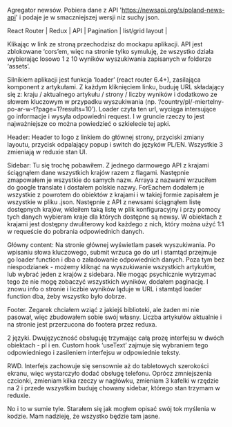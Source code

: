 Agregator newsów. Pobiera dane z API 'https://newsapi.org/s/poland-news-api' i podaje je w smaczniejszej wersji niz suchy json.

React Router | Redux | API | Pagination | list/grid layout |

Klikając w link ze stroną przechodzisz do mockapu aplikacji. API jest zblokowane ‘cors’em, więc na stronie tylko symuluję, że wszystko działa wybierając losowo 1 z 10 wyników wyszukiwania zapisanych w folderze ‘assets’.

Silnikiem aplikacji jest funkcja ‘loader’ (react router 6.4+), zasilająca komponent z artykułami. Z każdym kliknięciem linku, buduję URL składający się z: kraju / aktualnego artykułu / strony / liczby wyników i dodatkowo ze słowem kluczowym w przypadku wyszukiwania (np. ‘/country/pl/-miertelny-po-ar-w-t?page=1?results=10’). Loader czyta ten url, wyciąga intersujące go informacje i wysyła odpowiedni request. I w gruncie rzeczy to jest najważniejsze co można powiedzieć o szkielecie tej apki.

Header:
Header to logo z linkiem do głównej strony, przyciski zmiany layoutu, przycisk odpalający popup i switch do języków PL/EN. Wszystkie 3 zmieniają w reduxie stan UI.

Sidebar:
Tu się trochę pobawiłem. Z jednego darmowego API z krajami ściągnąłem dane wszystkich krajów razem z flagami. Następnie zmapowałem je wszystkie do samych nazw. Arraya z nazwami wrzuciłem do google translate i dostałem polskie nazwy. ForEachem dodałem je wszystkie z powrotem do obiektów z krajami i w takiej formie zapisałem je wszystkie w pliku .json. Następnie z API z newsami ściągnąłem listę dostępnych krajów, wkleiłem taką listę w plik konfiguracyjny i przy pomocy tych danych wybieram kraje dla których dostępne są newsy.
W obiektach z krajami jest dostępny dwuliterowy kod każdego z nich, który można użyć 1:1 w requeście do pobrania odpowiednich danych.

Główny content:
Na stronie głównej wyświetlam pasek wyszukiwania. Po wpisaniu słowa kluczowego, submit wrzuca go do url i stamtąd przejmuje go loader function i dba o załadowanie odpowiednich danych.
Poza tym bez niespodzianek - możemy kliknąć na wyszukiwanie wszystkich artykułów, lub wybrać jeden z krajów z sidebara.
Nie mogąc psychicznie wytrzymać tego że nie mogę zobaczyć wszystkich wyników, dodałem paginację. I znowu info o stronie i liczbie wyników ląduje w URL i stamtąd loader function dba, żeby wszystko było dobrze.

Footer.
Zegarek chciałem wziąć z jakiejś biblioteki, ale żaden mi nie pasował, więc zbudowałem sobie swój własny. Liczba artykułów aktualnie i na stronie jest przerzucona do footera przez reduxa.

2 języki.
Dwujęzyczność obsługuję trzymając całą prozę interfejsu w dwóch obiektach - pl i en. Custom hook ‘useText’ zajmuje się wybraniem tego odpowiedniego i zasileniem interfejsu w odpowiednie teksty.

RWD.
Interfejs zachowuje się sensownie aż do tabletowych szerokości ekranu, więc wystarczyło dodać obsługę telefonu. Oprócz zmniejszenia czcionki, zmieniam kilka rzeczy w nagłówku, zmieniam 3 kafelki w rzędzie na 2 i przede wszystkim buduję chowany sidebar, którego stan trzymam w reduxie.

No i to w sumie tyle. Starałem się jak mogłem opisać swój tok myślenia w kodzie. Mam nadzieję, że wszystko będzie tam jasne.
